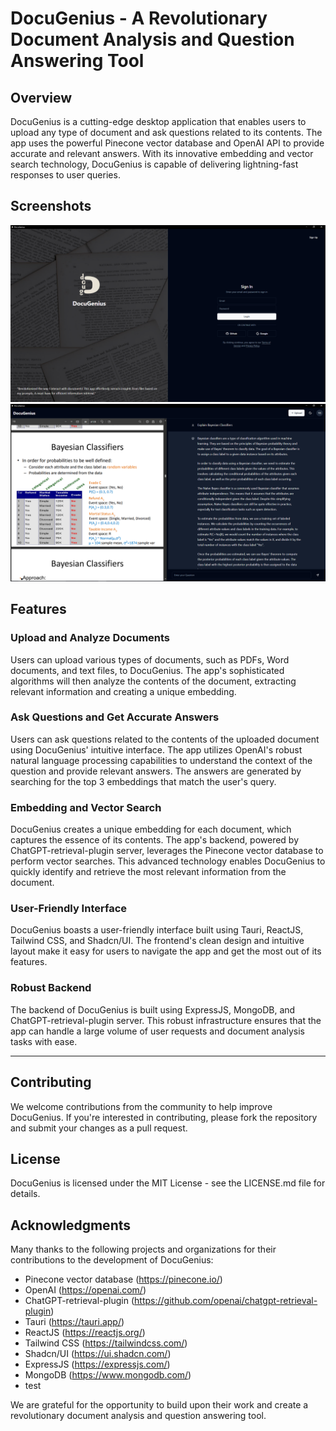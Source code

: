 DocuGenius - A Revolutionary Document Analysis and Question Answering Tool
============================================================================

Overview
--------

DocuGenius is a cutting-edge desktop application that enables users to upload any type of document and ask questions related to its contents. The app uses the powerful Pinecone vector database and OpenAI API to provide accurate and relevant answers. With its innovative embedding and vector search technology, DocuGenius is capable of delivering lightning-fast responses to user queries.

Screenshots
-----------

![DocuGenius Screenshot](public/login.png)
![DocuGenius Screenshot](public/docugenius.png)



Features
--------

### Upload and Analyze Documents

Users can upload various types of documents, such as PDFs, Word documents, and text files, to DocuGenius. The app's sophisticated algorithms will then analyze the contents of the document, extracting relevant information and creating a unique embedding.

### Ask Questions and Get Accurate Answers

Users can ask questions related to the contents of the uploaded document using DocuGenius' intuitive interface. The app utilizes OpenAI's robust natural language processing capabilities to understand the context of the question and provide relevant answers. The answers are generated by searching for the top 3 embeddings that match the user's query.

### Embedding and Vector Search

DocuGenius creates a unique embedding for each document, which captures the essence of its contents. The app's backend, powered by ChatGPT-retrieval-plugin server, leverages the Pinecone vector database to perform vector searches. This advanced technology enables DocuGenius to quickly identify and retrieve the most relevant information from the document.

### User-Friendly Interface

DocuGenius boasts a user-friendly interface built using Tauri, ReactJS, Tailwind CSS, and Shadcn/UI. The frontend's clean design and intuitive layout make it easy for users to navigate the app and get the most out of its features.

### Robust Backend

The backend of DocuGenius is built using ExpressJS, MongoDB, and ChatGPT-retrieval-plugin server. This robust infrastructure ensures that the app can handle a large volume of user requests and document analysis tasks with ease.

---------------

Contributing
------------

We welcome contributions from the community to help improve DocuGenius. If you're interested in contributing, please fork the repository and submit your changes as a pull request.

License
-------

DocuGenius is licensed under the MIT License - see the LICENSE.md file for details.

Acknowledgments
---------------

Many thanks to the following projects and organizations for their contributions to the development of DocuGenius:

* Pinecone vector database (<https://pinecone.io/>)
* OpenAI (<https://openai.com/>)
* ChatGPT-retrieval-plugin (<https://github.com/openai/chatgpt-retrieval-plugin>)
* Tauri (<https://tauri.app/>)
* ReactJS (<https://reactjs.org/>)
* Tailwind CSS (<https://tailwindcss.com/>)
* Shadcn/UI (<https://ui.shadcn.com/>)
* ExpressJS (<https://expressjs.com/>)
* MongoDB (<https://www.mongodb.com/>)
* test

We are grateful for the opportunity to build upon their work and create a revolutionary document analysis and question answering tool.
